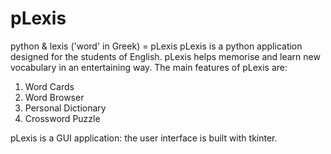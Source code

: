 # pLexis
python & lexis ('word' in Greek) = pLexis
pLexis is a python application designed for the students of English.
pLexis helps memorise and learn new vocabulary in an entertaining way. 
The main features of pLexis are:

  1. Word Cards
  2. Word Browser
  3. Personal Dictionary
  4. Crossword Puzzle
  
pLexis is a GUI application: the user interface is built with tkinter.
